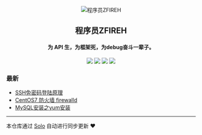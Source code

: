 <p align="center"><img alt="程序员ZFIREH" src="https://static.b3log.org/images/brand/solo-32.png"></p><h2 align="center">
程序员ZFIREH
</h2>

<h4 align="center">为 API 生，为框架死，为debug奋斗一辈子。</h4>
<p align="center"><a title="程序员ZFIREH" target="_blank" href="https://github.com/ZFIREH/solo-blog"><img src="https://img.shields.io/github/last-commit/ZFIREH/solo-blog.svg?style=flat-square&color=FF9900"></a>
<a title="GitHub repo size in bytes" target="_blank" href="https://github.com/ZFIREH/solo-blog"><img src="https://img.shields.io/github/repo-size/ZFIREH/solo-blog.svg?style=flat-square"></a>
<a title="Solo Version" target="_blank" href="https://github.com/b3log/solo/releases"><img src="https://img.shields.io/badge/solo-3.6.1-f1e05a.svg?style=flat-square&color=blueviolet"></a>
<a title="Hits" target="_blank" href="https://github.com/b3log/hits"><img src="https://hits.b3log.org/ZFIREH/solo-blog.svg"></a></p>

### 最新

* [SSH免密码登陆原理](https://www.zhouhuo.com.cn/solo/articles/2019/05/26/1558879938411.html)
* [CentOS7 防火墙 firewalld](https://www.zhouhuo.com.cn/solo/articles/2019/05/26/1558879808476.html)
* [MySQL安装之yum安装](https://www.zhouhuo.com.cn/solo/articles/2019/05/26/1558878733328.html)



---

本仓库通过 [Solo](https://github.com/b3log/solo) 自动进行同步更新 ❤️ 